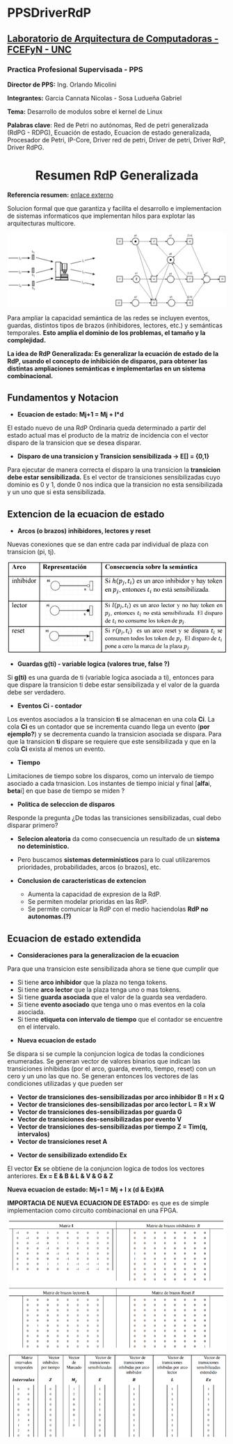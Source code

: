 # PPSDriverRdP

## [Laboratorio de Arquitectura de Computadoras - FCEFyN - UNC](http://computacion.efn.uncor.edu/lac)

### Practica Profesional Supervisada - PPS

  **Director de PPS:** Ing. Orlando Micolini
  
  **Integrantes:** Garcia Cannata Nicolas - Sosa Ludueña Gabriel
  
  **Tema:** Desarrollo de modulos sobre el kernel de Linux
  
  **Palabras clave**: Red de Petri no autónomas, Red de petri generalizada (RdPG - RDPG), Ecuación de estado, Ecuacion de estado generalizada, Procesador de Petri, IP-Core, Driver red de petri, Driver de petri, Driver RdP, Driver RdPG.



<h1 align="center" >Resumen RdP Generalizada</h1>

**Referencia resumen:** [enlace externo](http://sedici.unlp.edu.ar/bitstream/handle/10915/56579/Documento_completo.pdf-PDFA.pdf?sequence=1)

Solucion formal que que garantiza y facilita el desarrollo e implementacion de sistemas informaticos que implementan hilos para explotar las arquitecturas multicore.

<p align="center">
 
<img src="https://github.com/gslAgile/PPSDriverRdP/blob/master/RdP_ecu_generalizada/RdP_extendida.png" title="Ejemplo RdP Generalizada">
<div align="center"></div>
 
</p>

Para ampliar la capacidad semántica de las redes se incluyen eventos, guardas, distintos tipos de brazos (inhibidores, lectores, etc.) y semánticas temporales. **Esto amplía el dominio de los problemas, el tamaño y la complejidad.**

**La idea de RdP Generalizada: Es generalizar la ecuación de estado de la RdP, usando el concepto de inhibición de disparos, para obtener las distintas ampliaciones semánticas e implementarlas en un sistema combinacional.**

## Fundamentos y Notacion
* **Ecuacion de estado:  Mj+1 = Mj + I*d**

El estado nuevo de una RdP Ordinaria queda determinado a partir del estado actual mas el producto de la matriz de incidencia con el vector disparo de la transicion que se desea disparar.

* **Disparo de una transicion y Transicion sensibilizada -> E[] = {0,1}**

Para ejecutar de manera correcta el disparo la una transicion la **transicion debe estar sensibilizada.**
Es el vector de transiciones sensibilizadas cuyo dominio es 0 y 1, donde 0 nos indica que la transicion no esta sensibilizada y un uno que si esta sensibilizada.


## Extencion de la ecuacion de estado

* **Arcos (o brazos) inhibidores, lectores y reset**

Nuevas conexiones que se dan entre cada par individual de plaza con transicion (pi, tj). 

<p align="center">
 
<img src="https://github.com/gslAgile/PPSDriverRdP/blob/master/RdP_ecu_generalizada/Tipos_de_arcos.png" title="Tipos de arcos/brazos">
<div align="center"></div>
 
</p>

* **Guardas g(ti) - variable logica (valores true, false ?)**

Si **g(ti)** es una guarda de ti (variable logica asociada a ti), entonces para que dispare la transicion ti debe estar sensibilizada y el valor de la guarda debe ser verdadero.

* **Eventos Ci - contador**

Los eventos asociados a la transicion **ti** se almacenan en una cola **Ci**. La cola **Ci** es un contador que se incrementa cuando llega un evento (**por ejemplo?**) y se decrementa cuando la transicion asociada se dispara. Para que la transicion **ti** dispare se requiere que este sensibilizada y que en la cola **Ci** exista al menos un evento.

* **Tiempo**

Limitaciones de tiempo sobre los disparos, como un intervalo de tiempo asociado a cada trnasicion.
Los instantes de tiempo inicial y final [**alfa**i, **beta**i] en que base de tiempo se miden ?

* **Politica de seleccion de disparos**

Responde la pregunta ¿De todas las transiciones sensibilizadas, cual debo disparar primero?

 - **Selecion aleatoria** da como consecuencia un resultado de un **sistema no deteministico.**

 - Pero buscamos **sistemas deterministicos** para lo cual utilizaremos prioridades, probabilidades, arcos (o brazos), etc.

* **Conclusion de caracteristicas de extencion**

  - Aumenta la capacidad de expresion de la RdP.
  - Se permiten modelar prioridas en las RdP.
  - Se permite comunicar la RdP con el medio haciendolas **RdP no autonomas.(?)**

## Ecuacion de estado extendida

* **Consideraciones para la generalizacion de la ecuacion**

Para que una transicion este sensibilizada ahora se tiene que cumplir que
  - Si tiene **arco inhibidor** que la plaza no tenga tokens.
  - Si tiene **arco lector** que la plaza tenga uno o mas tokens.
  - Si tiene **guarda asociada** que el valor de la guarda sea verdadero.
  - Si tiene **evento asociado** que tenga uno o mas eventos en la cola asociada.
  - Si tiene **etiqueta con intervalo de tiempo** que el contador se encuentre en el intervalo.
 
* **Nueva ecuacion de estado**

Se dispara si se cumple la conjuncion logica de todas la condiciones enumeradas.
Se generan vector de valores binarios que indican las transiciones inhibidas (por el arco, guarda, evento, tiempo, reset) con un cero y un uno las que no.
Se generan entonces los vectores de las condiciones utilizadas y que pueden ser

  - **Vector de transiciones des-sensibilizadas por arco inhibidor B = H x Q**
  - **Vector de transiciones des-sensibilizadas por arco lector L = R x W**
  - **Vector de transiciones des-sensibilizadas por guarda G**
  - **Vector de transiciones des-sensibilizadas por evento V**
  - **Vector de transiciones des-sensibilizadas por tiempo Z = Tim(q, intervalos)**
  - **Vector de transiciones reset A**

* **Vector de sensibilizado extendido Ex**

El vector **Ex** se obtiene de la conjuncion logica de todos los vectores anteriores.
**Ex = E & B & L & V & G & Z**

**Nueva ecuacion de estado: Mj+1 = Mj + I x (d & Ex)#A**

**IMPORTACIA DE NUEVA ECUACION DE ESTADO:** es que es de simple implementacion como circuito combinacional en una FPGA.
<p align="center">
 
<img src="https://github.com/gslAgile/PPSDriverRdP/blob/master/RdP_ecu_generalizada/matrices_RdP_generalizada.png" title="Matrices de RdP generalizada">
<div align="center"></div>
 
</p>

